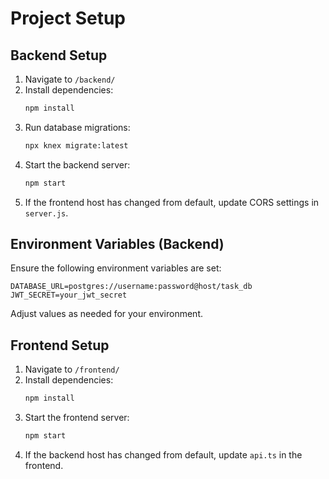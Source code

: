 # Project Setup

## Backend Setup
1. Navigate to `/backend/`
2. Install dependencies:  
   ```sh
   npm install
   ```
3. Run database migrations:  
   ```sh
   npx knex migrate:latest
   ```
5. Start the backend server:  
   ```sh
   npm start
   ```
6. If the frontend host has changed from default, update CORS settings in `server.js`.

## Environment Variables (Backend)
Ensure the following environment variables are set:

```env
DATABASE_URL=postgres://username:password@host/task_db
JWT_SECRET=your_jwt_secret
```

Adjust values as needed for your environment.

## Frontend Setup
1. Navigate to `/frontend/`
2. Install dependencies:  
   ```sh
   npm install
   ```
3. Start the frontend server:  
   ```sh
   npm start
   ```
4. If the backend host has changed from default, update `api.ts` in the frontend.
